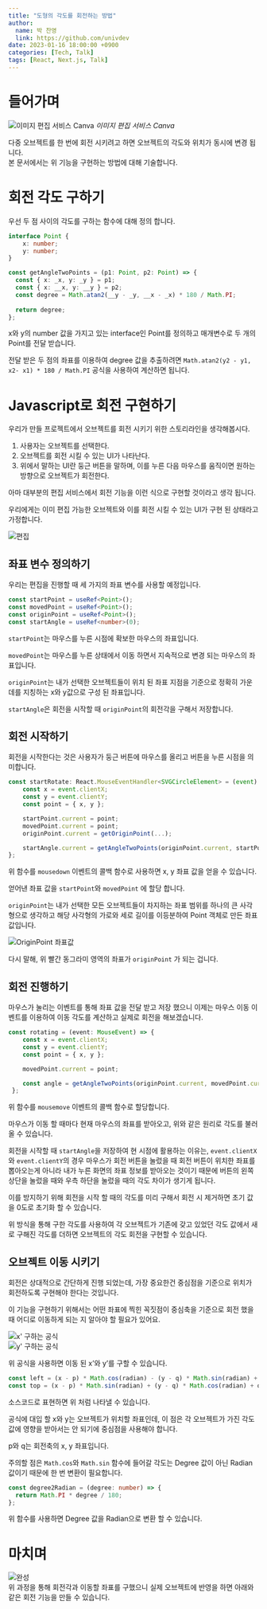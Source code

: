 ```yaml
---
title: "도형의 각도를 회전하는 방법"
author:
  name: 박 찬영
  link: https://github.com/univdev
date: 2023-01-16 18:00:00 +0900
categories: [Tech, Talk]
tags: [React, Next.js, Talk]
---
```

# 들어가며
![이미지 편집 서비스 Canva](https://raw.githubusercontent.com/univdev/markdown-images/master/%E1%84%92%E1%85%AA%E1%84%86%E1%85%A7%E1%86%AB%20%E1%84%80%E1%85%B5%E1%84%85%E1%85%A9%E1%86%A8%202023-01-09%20%E1%84%8B%E1%85%A9%E1%84%8C%E1%85%A5%E1%86%AB%2010.37.55.gif)
_이미지 편집 서비스 Canva_

다중 오브젝트를 한 번에 회전 시키려고 하면 오브젝트의 각도와 위치가 동시에 변경 됩니다.  
본 문서에서는 위 기능을 구현하는 방법에 대해 기술합니다.

# 회전 각도 구하기
우선 두 점 사이의 각도를 구하는 함수에 대해 정의 합니다.

```typescript
interface Point {
	x: number;
	y: number;
}

const getAngleTwoPoints = (p1: Point, p2: Point) => {
  const { x: _x, y: _y } = p1;
  const { x: __x, y: __y } = p2;
  const degree = Math.atan2(__y - _y, __x - _x) * 180 / Math.PI;
  
  return degree;
};
```

x와 y의 number 값을 가지고 있는 interface인 Point를 정의하고 매개변수로 두 개의 Point를 전달 받습니다.

전달 받은 두 점의 좌표를 이용하여 degree 값을 추출하려면 `Math.atan2(y2 - y1, x2- x1) * 180 / Math.PI` 공식을 사용하여 계산하면 됩니다.

# Javascript로 회전 구현하기
우리가 만들 프로젝트에서 오브젝트를 회전 시키기 위한 스토리라인을 생각해봅시다.

1. 사용자는 오브젝트를 선택한다.
2. 오브젝트를 회전 시킬 수 있는 UI가 나타난다.
3. 위에서 말하는 UI란 둥근 버튼을 말하며, 이를 누른 다음 마우스를 움직이면 원하는 방향으로 오브젝트가 회전한다.

아마 대부분의 편집 서비스에서 회전 기능을 이런 식으로 구현할 것이라고 생각 됩니다.

우리에게는 이미 편집 가능한 오브젝트와 이를 회전 시킬 수 있는 UI가 구현 된 상태라고 가정합니다.

![편집](https://raw.githubusercontent.com/univdev/markdown-images/master/20230109153239.png)

## 좌표 변수 정의하기
우리는 편집을 진행할 때 세 가지의 좌표 변수를 사용할 예정입니다.

```typescript
const startPoint = useRef<Point>();
const movedPoint = useRef<Point>();
const originPoint = useRef<Point>();
const startAngle = useRef<number>(0);
```

`startPoint`는 마우스를 누른 시점에 확보한 마우스의 좌표입니다.

`movedPoint`는 마우스를 누른 상태에서 이동 하면서 지속적으로 변경 되는 마우스의 좌표입니다.

`originPoint`는 내가 선택한 오브젝트들이 위치 된 좌표 지점을 기준으로 정확히 가운데를 지칭하는 x와 y값으로 구성 된 좌표입니다.

`startAngle`은 회전을 시작할 때  `originPoint`의 회전각을 구해서 저장합니다.

## 회전 시작하기
회전을 시작한다는 것은 사용자가 둥근 버튼에 마우스를 올리고 버튼을 누른 시점을 의미합니다.

```typescript
const startRotate: React.MouseEventHandler<SVGCircleElement> = (event) => {
	const x = event.clientX;
	const y = event.clientY;
	const point = { x, y };

	startPoint.current = point;
	movedPoint.current = point;
	originPoint.current = getOriginPoint(...);

	startAngle.current = getAngleTwoPoints(originPoint.current, startPoint.current);
};
```

위 함수를 `mousedown` 이벤트의 콜백 함수로 사용하면 x, y 좌표 값을 얻을 수 있습니다.

얻어낸 좌표 값을 `startPoint`와 `movedPoint` 에 할당 합니다.

`originPoint`는 내가 선택한 모든 오브젝트들이 차지하는 좌표 범위를 하나의 큰 사각형으로 생각하고 해당 사각형의 가로와 세로 길이를 이등분하여 Point 객체로 만든 좌표 값입니다.

![OriginPoint 좌표값](https://raw.githubusercontent.com/univdev/markdown-images/master/%E1%84%89%E1%85%B3%E1%84%8F%E1%85%B3%E1%84%85%E1%85%B5%E1%86%AB%E1%84%89%E1%85%A3%E1%86%BA%202023-01-09%20%E1%84%8B%E1%85%A9%E1%84%92%E1%85%AE%201.45.02.png)

다시 말해, 위 빨간 동그라미 영역의 좌표가 `originPoint` 가 되는 겁니다.

## 회전 진행하기
마우스가 눌리는 이벤트를 통해 좌표 값을 전달 받고 저장 했으니 이제는 마우스 이동 이벤트를 이용하여 이동 각도를 계산하고 실제로 회전을 해보겠습니다.

```typescript
const rotating = (event: MouseEvent) => {
	const x = event.clientX;
	const y = event.clientY;
	const point = { x, y };

	movedPoint.current = point;

	const angle = getAngleTwoPoints(originPoint.current, movedPoint.current) - startAngle.current;
 };
```

위 함수를 `mousemove` 이벤트의 콜백 함수로 할당합니다.

마우스가 이동 할 때마다 현재 마우스의 좌표를 받아오고, 위와 같은 원리로 각도를 불러올 수 있습니다.

회전을 시작할 때 `startAngle`을 저장하여 현 시점에 활용하는 이유는, `event.clientX`와 `event.clientY`의 경우 마우스가 회전 버튼을 눌렀을 때 회전 버튼이 위치한 좌표를 뽑아오는게 아니라 내가 누른 화면의 좌표 정보를 받아오는 것이기 때문에 버튼의 왼쪽 상단을 눌렀을 때와 우측 하단을 눌렀을 때의 각도 차이가 생기게 됩니다.

이를 방지하기 위해 회전을 시작 할 때의 각도를 미리 구해서 회전 시 제거하면 초기 값을 0도로 초기화 할 수 있습니다.

위 방식을 통해 구한 각도를 사용하여 각 오브젝트가 기존에 갖고 있었던 각도 값에서 새로 구해진 각도를 더하면 오브젝트의 각도 회전을 구현할 수 있습니다.

## 오브젝트 이동 시키기
회전은 상대적으로 간단하게 진행 되었는데, 가장 중요한건 중심점을 기준으로 위치가 회전하도록 구현해야 한다는 것입니다.

이 기능을 구현하기 위해서는 어떤 좌표에 찍힌 꼭짓점이 중심축을 기준으로 회전 했을 때 어디로 이동하게 되는 지 알아야 할 필요가 있어요.

![x' 구하는 공식](https://raw.githubusercontent.com/univdev/markdown-images/master/20230109155018.png)  
![y' 구하는 공식](https://raw.githubusercontent.com/univdev/markdown-images/master/20230109155039.png)

위 공식을 사용하면 이동 된 x’와 y’를 구할 수 있습니다.

```typescript
const left = (x - p) * Math.cos(radian) - (y - q) * Math.sin(radian) + p;
const top = (x - p) * Math.sin(radian) + (y - q) * Math.cos(radian) + q;
```

소스코드로 표현하면 위 처럼 나타낼 수 있습니다.

공식에 대입 할 x와 y는 오브젝트가 위치할 좌표인데, 이 점은 각 오브젝트가 가진 각도값에 영향을 받아서는 안 되기에 중심점을 사용해야 합니다.

p와 q는 회전축의 x, y 좌표입니다.

주의할 점은 `Math.cos`와 `Math.sin` 함수에  들어갈 각도는 Degree 값이 아닌 Radian 값이기 때문에 한 번 변환이 필요합니다.

```typescript
const degree2Radian = (degree: number) => {
  return Math.PI * degree / 180;
};
```

위 함수를 사용하면 Degree 값을 Radian으로 변환 할 수 있습니다.

# 마치며
![완성](https://raw.githubusercontent.com/univdev/markdown-images/master/%E1%84%92%E1%85%AA%E1%84%86%E1%85%A7%E1%86%AB%20%E1%84%80%E1%85%B5%E1%84%85%E1%85%A9%E1%86%A8%202023-01-09%20%E1%84%8B%E1%85%A9%E1%84%92%E1%85%AE%202.26.28.gif)  
위 과정을 통해 회전각과 이동할 좌표를 구했으니 실제 오브젝트에 반영을 하면 아래와 같은 회전 기능을 만들 수 있습니다.